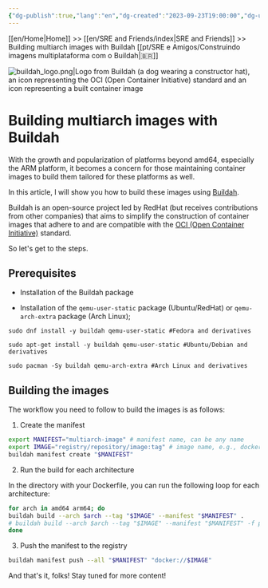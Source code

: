 ```yaml
---
{"dg-publish":true,"lang":"en","dg-created":"2023-09-23T19:00:00","dg-updated":"2024-02-13T11:11:00","tags":["docker","buildah","multiarch","sre"],"permalink":"/en/sre-and-friends/building-multiarch-images-with-buildah/","dgPassFrontmatter":true,"created":"2023-09-23T19:00:00","updated":"2024-02-13T11:11:00"}
---
```


[[en/Home\|Home]] >> [[en/SRE and Friends/index\|SRE and Friends]] >> Building multiarch images with Buildah [[pt/SRE e Amigos/Construindo imagens multiplataforma com o Buildah\|🇧🇷]]

![buildah_logo.png|Logo from Buildah (a dog wearing a constructor hat), an icon representing the OCI (Open Container Initiative) standard and an icon representing a built container image](/img/user/assets/buildah_logo.png)
# Building multiarch images with Buildah

With the growth and popularization of platforms beyond amd64, especially the ARM platform, it becomes a concern for those maintaining container images to build them tailored for these platforms as well. 

In this article, I will show you how to build these images using [Buildah](https://buildah.io/).

Buildah is an open-source project led by RedHat (but receives contributions from other companies) that aims to simplify the construction of container images that adhere to and are compatible with the [OCI (Open Container Initiative)](https://opencontainers.org/) standard.

So let's get to the steps.
## Prerequisites

- Installation of the Buildah package

- Installation of the `qemu-user-static` package (Ubuntu/RedHat) or `qemu-arch-extra` package (Arch Linux);

```shell
sudo dnf install -y buildah qemu-user-static #Fedora and derivatives

sudo apt-get install -y buildah qemu-user-static #Ubuntu/Debian and derivatives

sudo pacman -Sy buildah qemu-arch-extra #Arch Linux and derivatives
```
## Building the images

The workflow you need to follow to build the images is as follows:

1. Create the manifest

```bash
export MANIFEST="multiarch-image" # manifest name, can be any name
export IMAGE="registry/repository/image:tag" # image name, e.g., docker.io/ozorest/example:latest
buildah manifest create "$MANIFEST"
```

2. Run the build for each architecture

In the directory with your Dockerfile, you can run the following loop for each architecture:

```bash
for arch in amd64 arm64; do
buildah build --arch $arch --tag "$IMAGE" --manifest "$MANIFEST" .
# buildah build --arch $arch --tag "$IMAGE" --manifest "$MANIFEST" -f path_to_Dockerfile, in case the Dockerfile is not in the current directory
done
```

3. Push the manifest to the registry

```bash
buildah manifest push --all "$MANIFEST" "docker://$IMAGE"
```

And that's it, folks! Stay tuned for more content!